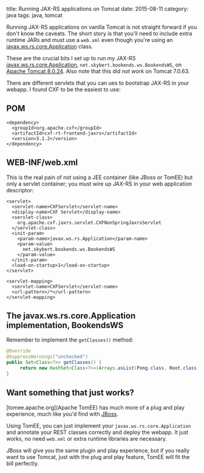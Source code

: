title: Running JAX-RS applications on Tomcat
date: 2015-08-11
category: java
tags: java, tomcat

Running JAX-RS applications on vanilla Tomcat is not straight forward
if you don't know the caveats. The short story is that you'll need to
include extra runtime JARs and must use a `web.xml` even though you're
using an
[javax.ws.rs.core.Application](https://docs.oracle.com/javaee/6/api/javax/ws/rs/core/Application.html)
class.

These are the crucial bits I set up to run my JAX-RS
[javax.ws.rs.core.Application](https://docs.oracle.com/javaee/6/api/javax/ws/rs/core/Application.html),
`net.skybert.bookends.ws.BookendsWS`, on
[Apache Tomcat 8.0.24](http://tomcat.apache.org). Also note that this
did _not work_ on Tomcat 7.0.63.

There are different servlets that you can ues to bootstrap JAX-RS in
your webapp. I found CXF to be the easiest to use:

## POM
```
<dependency>
  <groupId>org.apache.cxf</groupId>
  <artifactId>cxf-rt-frontend-jaxrs</artifactId>
  <version>3.1.2</version>
</dependency>
```

## WEB-INF/web.xml

This is the real pain of not using a JEE container (like JBoss or
TomEE) but only a servlet container; you must wire up JAX-RS in your
web application descriptor:

```
<servlet>
  <servlet-name>CXFServlet</servlet-name>
  <display-name>CXF Servlet</display-name>
  <servlet-class>
    org.apache.cxf.jaxrs.servlet.CXFNonSpringJaxrsServlet
  </servlet-class>
  <init-param>
    <param-name>javax.ws.rs.Application</param-name>
    <param-value>
      net.skybert.bookends.ws.BookendsWS
    </param-value>
  </init-param>
  <load-on-startup>1</load-on-startup>
</servlet>

<servlet-mapping>
  <servlet-name>CXFServlet</servlet-name>
  <url-pattern>/*</url-pattern>
</servlet-mapping>
```

## The javax.ws.rs.core.Application implementation, BookendsWS

Remember to implement the `getClasses()` method:
```java
@Override
@SuppressWarnings("unchecked")
public Set<Class<?>> getClasses() {
     return new HashSet<Class<?>>(Arrays.asList(Pong.class, Root.class));
}
```

## Want something that just works?

[tomee.apache.org](Apache TomEE) has much more of a plug and play
experience, much like you'd find with [JBoss](http://jboss.org).

Using TomEE, you can just implement your
`javax.ws.rs.core.Application` and annotate your REST classes
correctly and deploy the webapp. It just works, no need `web.xml` or
extra runtime libraries are necessary.

JBoss will give you the same plugin and play experience, but if you
really want to use Tomcat, just with the plug and play feature, TomEE
will fit the bill perfectly.

